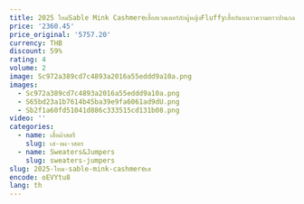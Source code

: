 ```yaml
---
title: 2025 ใหม่Sable Mink Cashmereเสื้อสเวตเตอร์ถักผู้หญิงFluffyเสื้อกันหนาวความยาวปานกลางหลวมถักเสื้อS2311
price: '2360.45'
price_original: '5757.20'
currency: THB
discount: 59%
rating: 4
volume: 2
image: Sc972a389cd7c4893a2016a55eddd9a10a.png
images:
  - Sc972a389cd7c4893a2016a55eddd9a10a.png
  - S65bd23a1b7614b45ba39e9fa6061ad9dU.png
  - Sb2f1a60fd51041d886c333515cd131b08.png
video: ''
categories:
  - name: เสื้อผ้าสตรี
    slug: เส-อผ-าสตร
  - name: Sweaters&Jumpers
    slug: sweaters-jumpers
slug: 2025-ใหม-sable-mink-cashmereเส
encode: oEVYtu8
lang: th
---
```

  